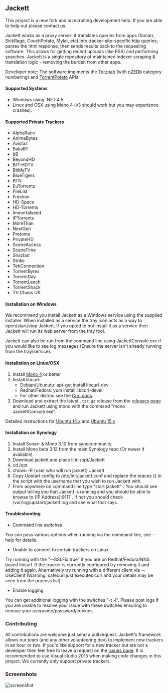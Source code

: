 ## Jackett

This project is a new fork and is recruiting development help.  If you are able to help out please contact us.

Jackett works as a proxy server: it translates queries from apps (Sonarr, SickRage, CouchPotato, Mylar, etc) into tracker-site-specific http queries, parses the html response, then sends results back to the requesting software. This allows for getting recent uploads (like RSS) and performing searches. Jackett is a single repository of maintained indexer scraping & translation logic - removing the burden from other apps. 

Developer note: The software implments the [Torznab](https://github.com/Sonarr/Sonarr/wiki/Implementing-a-Torznab-indexer) (with [nZEDb](https://github.com/nZEDb/nZEDb/blob/master/docs/newznab_api_specification.txt) category numbering) and [TorrentPotato](https://github.com/RuudBurger/CouchPotatoServer/wiki/Couchpotato-torrent-provider) APIs.



#### Supported Systems
* Windows using .NET 4.5
* Linux and OSX using Mono 4 (v3 should work but you may experience crashes).


#### Supported Private Trackers
 * AlphaRatio
 * AnimeBytes
 * Avistaz
 * BakaBT
 * bB
 * BeyondHD
 * BIT-HDTV
 * BitMeTV
 * BlueTigers
 * BTN
 * EuTorrents
 * FileList
 * Freshon
 * HD-Space
 * HD-Torrents
 * Immortalseed
 * IPTorrents
 * MoreThan
 * NextGen
 * Pretome
 * PrivateHD
 * SceneAccess
 * SceneTime
 * Shazbat
 * Strike
 * TehConnection
 * TorrentBytes
 * TorrentDay
 * TorrentLeech
 * TorrentShack
 * TV Chaos UK

#### Installation on Windows

We recommend you install Jackett as a Windows service using the supplied installer.  When installed as a service the tray icon acts as a way to open/start/stop Jackett. If you opted to not install it as a service then Jackett will run its web server from the tray tool.

Jackett can also be run from the command line using JackettConsole.exe if you would like to see log messages (Ensure the server isn't already running from the tray/service).

#### Installation on Linux/OSX
 1. Install [Mono 4](http://www.mono-project.com/download/) or better
 2. Install  libcurl:
       * Debian/Ubunutu: apt-get install libcurl-dev
       * Redhat/Fedora: yum install libcurl-devel
       * For other distros see the  [Curl docs](http://curl.haxx.se/dlwiz/?type=devel).
 3. Download and extract the latest ```.tar.gz``` release from the [releases page](https://github.com/Jackett/Jackett/releases) and run Jackett using mono with the command "mono JackettConsole.exe".
 
Detailed instructions for [Ubuntu 14.x](http://www.htpcguides.com/install-jackett-on-ubuntu-14-x-for-custom-torrents-in-sonarr/) and [Ubuntu 15.x](http://www.htpcguides.com/install-jackett-ubuntu-15-x-for-custom-torrents-in-sonarr/)

#### Installation on Synology
1. Install Sonarr & Mono 3.10 from synocommunity.
2. Install Mono beta 3.12 from the main Synology repo (Or newer if available).
3. Download jackett and place it in /opt/Jackett
4. cd /opt
5. chown -R {user who will run jackett} Jackett
6. Copy Upstart.config to /etc/init/jackett.conf and replace the braces {} in the script with the username that you wish to run Jackett with.
9. From anywhere on command line type "start jackett" . You should see output telling you that Jackett is running and you should be able to browse to {IP Address}:9117 . If not you should check /var/log/upstart/jackett.log and see what that says.

#### Troubleshooting

* Command line switches

You can pass various options when running via the command line, see --help for details.

* Unable to  connect to certain trackers on Linux

Try running with the "--SSLFix true" if you are on Redhat/Fedora/NNS based libcurl.  If the tracker is currently configured try removing it and adding it again. Alternatively try running with a different client via --UseClient (Warning: safecurl just executes curl and your details may be seen from the process list).

*  Enable logging

You can get additional logging with the switches "-t -l".  Please post logs if you are unable to resolve your issue with these switches ensuring to remove your username/password/cookies.

### Contributing
All contributions are welcome just send a pull request.  Jackett's framework allows our team (and any other volunteering dev) to implement new trackers in an hour or two. If you'd like support for a new tracker but are not a developer then feel free to leave a request on the [issues page](https://github.com/zone117x/Jackett/issues).  It is recommended to use Visual studio 2015 when making code changes in this project.  We currently only support private trackers.


### Screenshots

![screenshot](http://i.imgur.com/t1sVva6.png "screenshot")